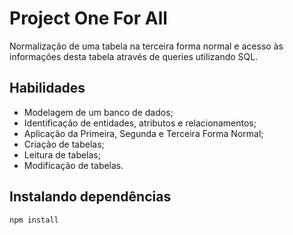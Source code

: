 # Project One For All

Normalização de uma tabela na terceira forma normal e acesso às informações desta tabela através de queries utilizando SQL.

## Habilidades
  * Modelagem de um banco de dados;
  * Identificação de entidades, atributos e relacionamentos;
  * Aplicação da Primeira, Segunda e Terceira Forma Normal;
  * Criação de tabelas;
  * Leitura de tabelas;
  * Modificação de tabelas.

## Instalando dependências

  `npm install`